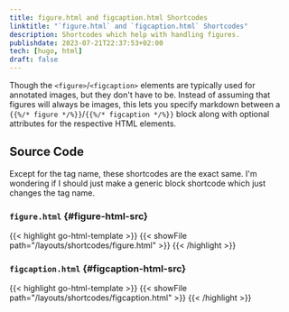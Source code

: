 ```yaml
---
title: figure.html and figcaption.html Shortcodes
linktitle: "`figure.html` and `figcaption.html` Shortcodes"
description: Shortcodes which help with handling figures.
publishdate: 2023-07-21T22:37:53+02:00
tech: [hugo, html]
draft: false
---
```


Though the `<figure>`/`<figcaption>` elements are typically used for annotated images, but they don't have to be. Instead of assuming that figures will always be images, this lets you specify markdown between a `{{%/* figure */%}}`/`{{%/* figcaption */%}}` block along with optional attributes for the respective HTML elements.

## Source Code

Except for the tag name, these shortcodes are the exact same. I'm wondering if I should just make a generic block shortcode which just changes the tag name.

### `figure.html` {#figure-html-src}

{{< highlight go-html-template >}}
{{< showFile path="/layouts/shortcodes/figure.html" >}}
{{< /highlight >}}


### `figcaption.html` {#figcaption-html-src}

{{< highlight go-html-template >}}
{{< showFile path="/layouts/shortcodes/figcaption.html" >}}
{{< /highlight >}}
